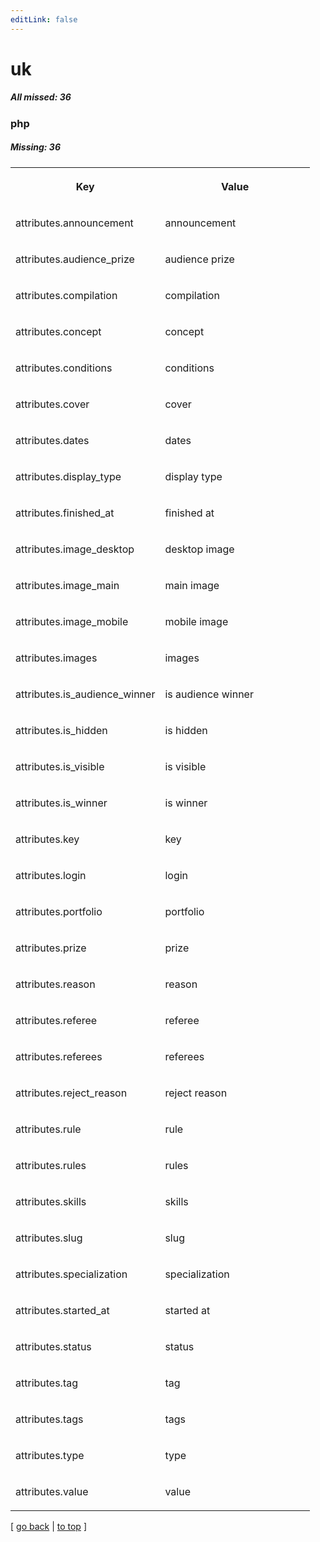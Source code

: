 ```yaml
---
editLink: false
---
```


# uk

##### All missed: 36


### php

##### Missing: 36

<table width="100%">
<tr><th width="50%">

Key

</th><th width="50%">

Value

</th></tr>
<tr><td width="50%">

attributes.announcement

</td><td width="50%">

announcement

</td></tr>
<tr><td width="50%">

attributes.audience_prize

</td><td width="50%">

audience prize

</td></tr>
<tr><td width="50%">

attributes.compilation

</td><td width="50%">

compilation

</td></tr>
<tr><td width="50%">

attributes.concept

</td><td width="50%">

concept

</td></tr>
<tr><td width="50%">

attributes.conditions

</td><td width="50%">

conditions

</td></tr>
<tr><td width="50%">

attributes.cover

</td><td width="50%">

cover

</td></tr>
<tr><td width="50%">

attributes.dates

</td><td width="50%">

dates

</td></tr>
<tr><td width="50%">

attributes.display_type

</td><td width="50%">

display type

</td></tr>
<tr><td width="50%">

attributes.finished_at

</td><td width="50%">

finished at

</td></tr>
<tr><td width="50%">

attributes.image_desktop

</td><td width="50%">

desktop image

</td></tr>
<tr><td width="50%">

attributes.image_main

</td><td width="50%">

main image

</td></tr>
<tr><td width="50%">

attributes.image_mobile

</td><td width="50%">

mobile image

</td></tr>
<tr><td width="50%">

attributes.images

</td><td width="50%">

images

</td></tr>
<tr><td width="50%">

attributes.is_audience_winner

</td><td width="50%">

is audience winner

</td></tr>
<tr><td width="50%">

attributes.is_hidden

</td><td width="50%">

is hidden

</td></tr>
<tr><td width="50%">

attributes.is_visible

</td><td width="50%">

is visible

</td></tr>
<tr><td width="50%">

attributes.is_winner

</td><td width="50%">

is winner

</td></tr>
<tr><td width="50%">

attributes.key

</td><td width="50%">

key

</td></tr>
<tr><td width="50%">

attributes.login

</td><td width="50%">

login

</td></tr>
<tr><td width="50%">

attributes.portfolio

</td><td width="50%">

portfolio

</td></tr>
<tr><td width="50%">

attributes.prize

</td><td width="50%">

prize

</td></tr>
<tr><td width="50%">

attributes.reason

</td><td width="50%">

reason

</td></tr>
<tr><td width="50%">

attributes.referee

</td><td width="50%">

referee

</td></tr>
<tr><td width="50%">

attributes.referees

</td><td width="50%">

referees

</td></tr>
<tr><td width="50%">

attributes.reject_reason

</td><td width="50%">

reject reason

</td></tr>
<tr><td width="50%">

attributes.rule

</td><td width="50%">

rule

</td></tr>
<tr><td width="50%">

attributes.rules

</td><td width="50%">

rules

</td></tr>
<tr><td width="50%">

attributes.skills

</td><td width="50%">

skills

</td></tr>
<tr><td width="50%">

attributes.slug

</td><td width="50%">

slug

</td></tr>
<tr><td width="50%">

attributes.specialization

</td><td width="50%">

specialization

</td></tr>
<tr><td width="50%">

attributes.started_at

</td><td width="50%">

started at

</td></tr>
<tr><td width="50%">

attributes.status

</td><td width="50%">

status

</td></tr>
<tr><td width="50%">

attributes.tag

</td><td width="50%">

tag

</td></tr>
<tr><td width="50%">

attributes.tags

</td><td width="50%">

tags

</td></tr>
<tr><td width="50%">

attributes.type

</td><td width="50%">

type

</td></tr>
<tr><td width="50%">

attributes.value

</td><td width="50%">

value

</td></tr>
</table>

[ [go back](../status.md) | [to top](#) ]

